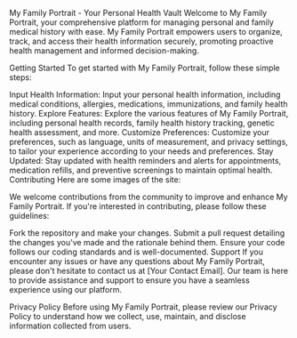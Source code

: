My Family Portrait - Your Personal Health Vault
Welcome to My Family Portrait, your comprehensive platform for managing personal and family medical history with ease. My Family Portrait empowers users to organize, track, and access their health information securely, promoting proactive health management and informed decision-making.

Getting Started
To get started with My Family Portrait, follow these simple steps:

Input Health Information: Input your personal health information, including medical conditions, allergies, medications, immunizations, and family health history.
Explore Features: Explore the various features of My Family Portrait, including personal health records, family health history tracking, genetic health assessment, and more.
Customize Preferences: Customize your preferences, such as language, units of measurement, and privacy settings, to tailor your experience according to your needs and preferences.
Stay Updated: Stay updated with health reminders and alerts for appointments, medication refills, and preventive screenings to maintain optimal health.
Contributing
Here are some images of the site:

We welcome contributions from the community to improve and enhance My Family Portrait. If you're interested in contributing, please follow these guidelines:

Fork the repository and make your changes.
Submit a pull request detailing the changes you've made and the rationale behind them.
Ensure your code follows our coding standards and is well-documented.
Support
If you encounter any issues or have any questions about My Family Portrait, please don't hesitate to contact us at [Your Contact Email]. Our team is here to provide assistance and support to ensure you have a seamless experience using our platform.

Privacy Policy
Before using My Family Portrait, please review our Privacy Policy to understand how we collect, use, maintain, and disclose information collected from users.
